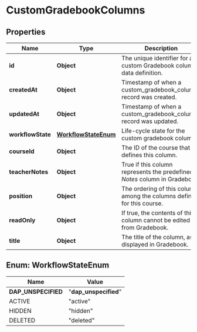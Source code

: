 

# CustomGradebookColumns


## Properties

| Name | Type | Description | Notes |
|------------ | ------------- | ------------- | -------------|
|**id** | **Object** | The unique identifier for a custom Gradebook column data definition. |  |
|**createdAt** | **Object** | Timestamp of when a custom_gradebook_columns record was created. |  |
|**updatedAt** | **Object** | Timestamp of when a custom_gradebook_columns record was updated. |  |
|**workflowState** | [**WorkflowStateEnum**](#WorkflowStateEnum) | Life-cycle state for the custom gradebook column. |  |
|**courseId** | **Object** | The ID of the course that defines this column. |  |
|**teacherNotes** | **Object** | True if this column represents the predefined *Notes* column in Gradebook. |  |
|**position** | **Object** | The ordering of this column among the columns defined for this course. |  |
|**readOnly** | **Object** | If true, the contents of this column cannot be edited from Gradebook. |  |
|**title** | **Object** | The title of the column, as displayed in Gradebook. |  |



## Enum: WorkflowStateEnum

| Name | Value |
|---- | -----|
| __DAP_UNSPECIFIED__ | &quot;__dap_unspecified__&quot; |
| ACTIVE | &quot;active&quot; |
| HIDDEN | &quot;hidden&quot; |
| DELETED | &quot;deleted&quot; |



